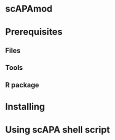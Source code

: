 # scAPAmod


# Prerequisites
## Files


## Tools

## R package


# Installing


# Using scAPA shell script
